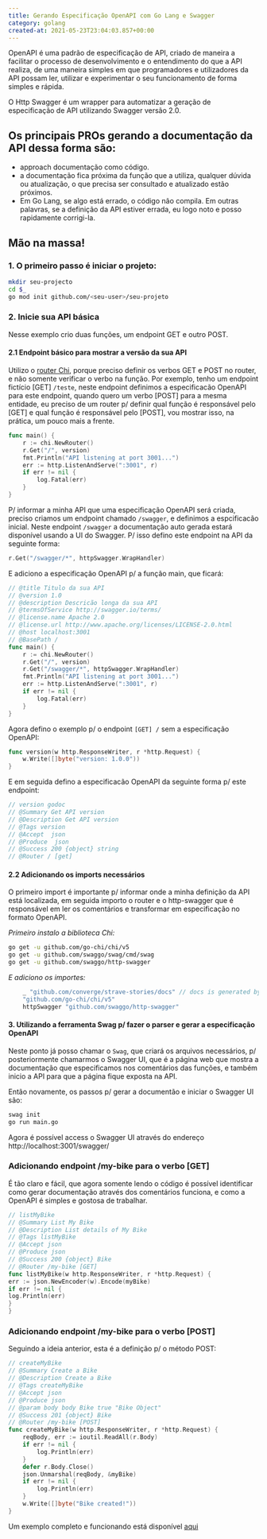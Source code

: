 ```yaml
---
title: Gerando Especificação OpenAPI com Go Lang e Swagger
category: golang
created-at: 2021-05-23T23:04:03.857+00:00
---
```


OpenAPI é uma padrão de especificação de API, criado de maneira a facilitar o processo de desenvolvimento
e o entendimento do que a API realiza, de uma maneira simples em que programadores e utilizadores
da API possam ler, utilizar e experimentar o seu funcionamento de forma simples e rápida.

O Http Swagger é um wrapper para automatizar a geração de especificação de API utilizando Swagger
versão 2.0.

## Os principais PROs gerando a documentação da API dessa forma são:

- approach documentação como código.
- a documentação fica próxima da função que a utiliza, qualquer dúvida ou atualização, o que precisa
ser consultado e atualizado estão próximos.
- Em Go Lang, se algo está errado, o código não compila. Em outras palavras, se a definição da API
estiver errada, eu logo noto e posso rapidamente corrigi-la.
  
## Mão na massa!

### 1. O primeiro passo é iniciar o projeto:

```bash
mkdir seu-projecto
cd $_
go mod init github.com/<seu-user>/seu-projeto
```

### 2. Inicie sua API básica

Nesse exemplo crio duas funções, um endpoint GET e outro POST.

#### 2.1 Endpoint básico para mostrar a versão da sua API

Utilizo o [router Chi](https://github.com/go-chi/chi), porque preciso definir os verbos GET e POST 
no router, e não somente verificar o verbo na função. Por exemplo, tenho um endpoint fictício [GET] `/teste`, neste endpoint definimos a especificacão
OpenAPI para este endpoint, quando quero um verbo [POST] para a mesma entidade, eu preciso de um
router p/ definir qual função é responsável pelo [GET] e qual função é responsável pelo [POST],
vou mostrar isso, na prática, um pouco mais a frente.

```go
func main() {
	r := chi.NewRouter()
	r.Get("/", version)
	fmt.Println("API listening at port 3001...")
	err := http.ListenAndServe(":3001", r)
	if err != nil {
		log.Fatal(err)
	}
}
```

P/ informar a minha API que uma especificação OpenAPI será criada, preciso criamos um endpoint chamado
`/swagger`, e definimos a espcificacão inicial. Neste endpoint `/swagger` a documentação auto gerada
estará disponível usando a UI do Swagger. P/ isso defino este endpoint na API da seguinte forma:

```go
r.Get("/swagger/*", httpSwagger.WrapHandler)
```

E adiciono a especificação OpenAPI p/ a função main, que ficará:
```go
// @title Titulo da sua API
// @version 1.0
// @description Descricão longa da sua API
// @termsOfService http://swagger.io/terms/
// @license.name Apache 2.0
// @license.url http://www.apache.org/licenses/LICENSE-2.0.html
// @host localhost:3001
// @BasePath /
func main() {
    r := chi.NewRouter()
    r.Get("/", version)
    r.Get("/swagger/*", httpSwagger.WrapHandler)
    fmt.Println("API listening at port 3001...")
    err := http.ListenAndServe(":3001", r)
    if err != nil {
        log.Fatal(err)
    }
}
```

Agora defino o exemplo p/ o endpoint `[GET] /` sem a especificação OpenAPI:

```go
func version(w http.ResponseWriter, r *http.Request) {
	w.Write([]byte("version: 1.0.0"))
}
```

E em seguida defino a especificacão OpenAPI da seguinte forma p/ este endpoint:

```go
// version godoc
// @Summary Get API version
// @Description Get API version
// @Tags version
// @Accept  json
// @Produce  json
// @Success 200 {object} string
// @Router / [get]
```

#### 2.2 Adicionando os imports necessários

O primeiro import é importante p/ informar onde a minha definição da API está localizada, em seguida
importo o router e o http-swagger que é responsável em ler os comentários e transformar em
especificação no formato OpenAPI.

*Primeiro instalo a biblioteca Chi:*

```bash
go get -u github.com/go-chi/chi/v5
go get -u github.com/swaggo/swag/cmd/swag
go get -u github.com/swaggo/http-swagger
```

*E adiciono os importes:*

```go
	_ "github.com/converge/strave-stories/docs" // docs is generated by Swag CLI, you have to import it.
	"github.com/go-chi/chi/v5"
	httpSwagger "github.com/swaggo/http-swagger"
```

#### 3. Utilizando a ferramenta Swag p/ fazer o parser e gerar a especificação OpenAPI

Neste ponto já posso chamar o `Swag`, que criará os arquivos necessários, p/ posteriormente
chamarmos o Swagger UI, que é a página web que mostra a documentação que especificamos nos
comentários das funções, e também inicio a API para que a página fique exposta na API.

Então novamente, os passos p/ gerar a documentão e iniciar o Swagger UI são:

```bash
swag init
go run main.go
```

Agora é possível access o Swagger UI através do endereço http://localhost:3001/swagger/

### Adicionando endpoint /my-bike para o verbo [GET]

É tão claro e fácil, que agora somente lendo o código é possível identificar como gerar documentação
através dos comentários funciona, e como a OpenAPI é simples e gostosa de trabalhar.

```go
// listMyBike
// @Summary List My Bike
// @Description List details of My Bike
// @Tags listMyBike
// @Accept json
// @Produce json
// @Success 200 {object} Bike
// @Router /my-bike [GET]
func listMyBike(w http.ResponseWriter, r *http.Request) {
err := json.NewEncoder(w).Encode(myBike)
if err != nil {
log.Println(err)
}
}
```

### Adicionando endpoint /my-bike para o verbo [POST]

Seguindo a ideia anterior, esta é a definição p/ o método POST:

```go
// createMyBike
// @Summary Create a Bike
// @Description Create a Bike
// @Tags createMyBike
// @Accept json
// @Produce json
// @param body body Bike true "Bike Object"
// @Success 201 {object} Bike
// @Router /my-bike [POST]
func createMyBike(w http.ResponseWriter, r *http.Request) {
	reqBody, err := ioutil.ReadAll(r.Body)
	if err != nil {
		log.Println(err)
	}
	defer r.Body.Close()
	json.Unmarshal(reqBody, &myBike)
	if err != nil {
		log.Println(err)
	}
	w.Write([]byte("Bike created!"))
}
```

Um exemplo completo e funcionando está disponível [aqui](https://github.com/converge/my-bike-api)
